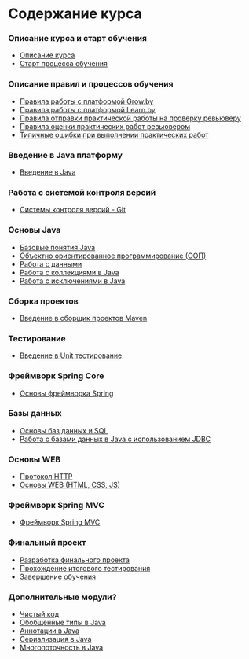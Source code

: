 Содержание курса
====================

### Описание курса и старт обучения
* [Описание курса]({{site.baseurl}})
* [Старт процесса обучения]({{site.materialsurl}}general/education_start)

### Описание правил и процессов обучения
* [Правила работы с платформой Grow.by]({{site.materialsurl}}general/grow_intro)
* [Правила работы с платформой Learn.by]({{site.materialsurl}}general/learn_intro)
* [Правила отправки практической работы на проверку ревьюверу]({{site.materialsurl}}general/mr_creation_rules)
* [Правила оценки практических работ ревьювером]({{site.materialsurl}}general/evaluation_rules_for_reviwer)
* [Типичные ошибки при выполнении практических работ]({{site.materialsurl}}general/typical_mistakes)

### Введение в Java платформу
* [Введение в Java]({{site.materialsurl}}java_intro/java_intro)

### Работа с системой контроля версий
* [Системы контроля версий - Git]({{site.materialsurl}}vcs/vcs)

### Основы Java
* [Базовые понятия Java]({{site.materialsurl}}java_basics/java_basics)
* [Объектно ориентированное программирование (ООП)]({{site.materialsurl}}oop/oop)
* [Работа с данными]({{site.materialsurl}}data_handling/data_handling)
* [Работа с коллекциями в Java]({{site.materialsurl}}collections/collections)
* [Работа с исключениями в Java]({{site.materialsurl}}exceptions/exceptions)

### Сборка проектов
* [Введение в сборщик проектов Maven]({{site.materialsurl}}maven/maven)

### Тестирование 
* [Введение в Unit тестирование]({{site.materialsurl}}unit_testing/unit_testing)

### Фреймворк Spring Core
* [Основы фреймворка Spring]({{site.materialsurl}}spring_framework/spring_framework)

### Базы данных
* [Основы баз данных и SQL]({{site.materialsurl}}db_basics/db_basics)
* [Работа с базами данных в Java c использованием JDBC]({{site.materialsurl}}jdbc/jdbc)

### Основы WEB
* [Протокол HTTP]({{site.materialsurl}}http/http)
* [Основы WEB (HTML, CSS, JS)]({{site.materialsurl}}web_basics/web_basics)

### Фреймворк Spring MVC
* [Фреймворк Spring MVC]({{site.materialsurl}}spring_mvc_framework/spring_mvc_framework)

### Финальный проект
* [Разработка финального проекта]({{site.materialsurl}}final_project/final_project)
* [Прохождение итогового тестирования]({{site.materialsurl}}final_test/final_test)
* [Завершение обучения]({{site.materialsurl}}next_steps/next_steps)

### Дополнительные модули?
* [Чистый код]({{site.materialsurl}}clean_code/clean_code)
* [Обобщенные типы в Java]({{site.materialsurl}}generics/generics)
* [Аннотации в Java]({{site.materialsurl}}annotations/annotations)
* [Сериализация в Java]({{site.materialsurl}}serialization/serialization) <!---Добавить ссылку на модуль с JSON и XML -->
* [Многопоточность в Java]({{site.materialsurl}}multithreading_basics/multithreading_basics)
